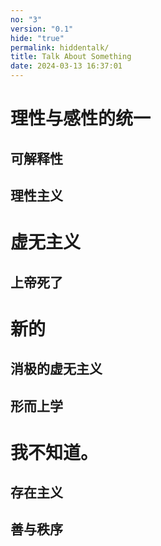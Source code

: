 ```yaml
---
no: "3"
version: "0.1"
hide: "true"
permalink: hiddentalk/
title: Talk About Something
date: 2024-03-13 16:37:01
---
```

# 理性与感性的统一

## 可解释性

## 理性主义

# 虚无主义

## 上帝死了

# 新的

## 消极的虚无主义

## 形而上学

# 我不知道。

## 存在主义

## 善与秩序